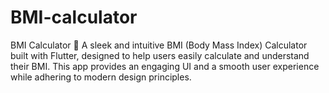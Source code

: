 # BMI-calculator
BMI Calculator 🚀 A sleek and intuitive BMI (Body Mass Index) Calculator built with Flutter, designed to help users easily calculate and understand their BMI. This app provides an engaging UI and a smooth user experience while adhering to modern design principles.

